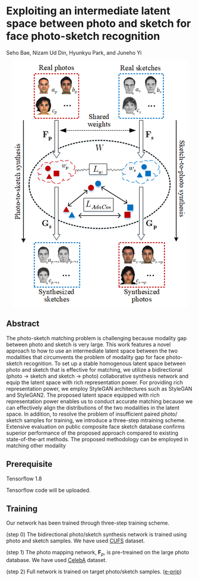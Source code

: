 Exploiting an intermediate latent space between photo and sketch for face photo-sketch recognition
=====================
Seho Bae, Nizam Ud Din, Hyunkyu Park, and Juneho Yi

<p align="center"><img src="framework.png" title="framework" alt="framework"></img></>

## Abstract
The photo-sketch matching problem is challenging because modality gap between photo and sketch is very large. This work features a novel approach to how to use an intermediate latent space between the two modalities that circumvents the problem of modality gap for face photo-sketch recognition. To set up a stable homogenous latent space between photo and sketch that is effective for matching, we utilize a bidirectional (photo → sketch and sketch → photo) collaborative synthesis network and equip the latent space with rich representation power. For providing rich representation power, we employ StyleGAN architectures such as StyleGAN and StyleGAN2. The proposed latent space equipped with rich representation power enables us to conduct accurate matching because we can effectively align the distributions of the two modalities in the latent space. In addition, to resolve the problem of insufficient paired photo/ sketch samples for training, we introduce a three-step mtraining scheme. Extensive evaluation on public composite face sketch database confirms superior performance of the proposed approach compared to existing state-of-the-art methods. The proposed methodology can be employed in matching other modality

## Prerequisite
Tensorflow 1.8

Tensorflow code will be uploaded.

## Training
Our network has been trained through three-step training scheme.

(step 0)
The bidirectional photo/sketch synthesis network is trained using photo and sketch samples. We have used [CUFS](http://mmlab.ie.cuhk.edu.hk/archive/facesketch.html, "cufs") dataset.

(step 1)
The photo mapping network, $\mathbf F_{p}$, is pre-treained on the large photo database. We have used [CelebA](https://mmlab.ie.cuhk.edu.hk/projects/CelebA.html, "celeba") dataset.

(step 2)
Full network is trained on target photo/sketch samples. ([e-prip](http://biometrics.cse.msu.edu/Publications/Databases/PRIP-VSGC-Release_ReadMe.txt, "prip"))
